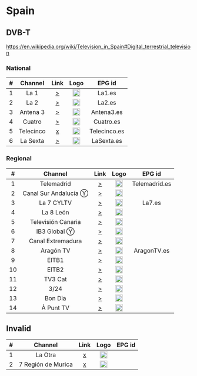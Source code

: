 <h1>Spain</h1>

<h2>DVB-T</h2>

https://en.wikipedia.org/wiki/Television_in_Spain#Digital_terrestrial_television
<h3>National</h3>

| #   | Channel        | Link  | Logo | EPG id |
|:---:|:--------------:|:-----:|:----:|:------:|
| 1   | La 1           | [>](https://hlsliveamdgl7-lh.akamaihd.net/i/hlsdvrlive_1@583042/master.m3u8) | <img height="20" src="https://i.imgur.com/NbesiPn.png"/> | La1.es |
| 2   | La 2           | [>](https://hlsliveamdgl0-lh.akamaihd.net/i/hlsdvrlive_1@60531/master.m3u8) | <img height="20" src="https://i.imgur.com/DmuTwDw.png"/> | La2.es |
| 3   | Antena 3       | [>](http://4ce5e2d62ee2c10e43c709f9b87c44d5.streamhost.cc/m3u8/Spain/c96d4179790c2af.ts) | <img height="20" src="https://i.imgur.com/j3SP4BS.png"/> | Antena3.es |
| 4   | Cuatro         | [>](https://limited09.todostreaming.es/live/tarson-livestream.m3u8) | <img height="20" src="https://i.imgur.com/zROxNap.png"/> | Cuatro.es |
| 5   | Telecinco      | [x]() | <img height="20" src="https://i.imgur.com/JECsKdk.png"/> | Telecinco.es |
| 6   | La Sexta       | [>](http://4ce5e2d62ee2c10e43c709f9b87c44d5.streamhost.cc/m3u8/Spain/9e5ed2b81a043b0.ts) | <img height="20" src="https://i.imgur.com/b59MxgM.png"/> | LaSexta.es |

<h3>Regional</h3>

| #   | Channel        | Link  | Logo | EPG id |
|:---:|:--------------:|:-----:|:----:|:------:|
| 1  | Telemadrid |[>](https://telemadridhls2-live-hls.secure2.footprint.net/egress/chandler/telemadrid/telemadrid_1/bitrate_1.m3u8)|<img height="20" src="https://imgur.com/VSDsSTZ.png"/>| Telemadrid.es |
| 2  | Canal Sur Andalucía Ⓨ | [>](https://www.youtube.com/watch?v=QMM1xsaFlfg)  |<img height="20" src="https://imgur.com/WcVOXPr.png"/>|
| 3  | La 7 CYLTV |[>](https://cdnlive.shooowit.net/la7live/smil:channel1.smil/chunklist_b2200000.m3u8)|<img height="20" src="https://i.imgur.com/o2FlMXP.png"/>| La7.es |
| 4  | La 8 León  | [>](https://cdnlive.shooowit.net/la8leonlive/smil:streamswitchingchannel.smil/chunklist_b2200000.m3u8)|<img height="20" src="https://imgur.com/mhK7EWO.png"/>|
| 5  | Televisión Canaria | [>](https://rtvc-live1-rm.flumotion.com/playlist.m3u8)|<img height="20" src="https://imgur.com/68LNS8e.png"/>|
| 6  | IB3 Global Ⓨ | [>](https://www.youtube.com/watch?v=w2mhujR8Rrk)|<img height="20" src="https://i.imgur.com/b59MxgM.png"/>|
| 7  | Canal Extremadura |[>](https://cdnlive.shooowit.net/canalextremaduralive/smil:channel1.smil/chunklist_b1500000.m3u8)|<img height="20" src="https://imgur.com/xBeywIA.png"/>|
| 8  | Aragón TV |[>](https://streamer97.server.aranova.cloud/cls/live/aragontv_canal1/index.m3u8?vv=US&h=7gZBm9hQ48dov2oXHs3xLg&e=31363231363338323835&r=5693)|<img height="20" src="https://imgur.com/8H3Q07b.png"/>| AragonTV.es |
|9 |EITB1 |[>](https://live-dvr.eitb-fastly.cross-media.es/live-content/etb1hd-hls/bitrate_4.m3u8?start=1621551672)|<img height="20" src="https://imgur.com/VBVu2bu.png"/>|
|10|EITB2|[>](https://live-dvr.eitb-fastly.cross-media.es/live-content/etb2hd-hls/bitrate_4.m3u8?start=1621550091)|<img height="20" src="https://imgur.com/VBVu2bu.png"/>|
|11|TV3 Cat|[>](https://directes-tv-int.ccma.cat/int/ngrp:tvi_web/chunklist_b1728000.m3u8)|<img height="20" src="https://imgur.com/rNQYHmx.png"/>|
|12|3/24| [>](https://directes-tv-int.ccma.cat/int/ngrp:324_web/chunklist_b1728000.m3u8)|<img height="20" src="https://i.imgur.com/b59MxgM.png"/>|
|13|Bon Dia | [>](https://directes-tv-int.ccma.cat/int/ngrp:bnd_web/chunklist_b1728000.m3u8)|<img height="20" src="https://imgur.com/XaiP3nJ.png"/>|
|14|À Punt TV | [>](https://bcovlive-a.akamaihd.net/469e448f034b4d46afa4bcac53297d60/eu-central-1/6057955885001/profile_0/chunklist_dvr.m3u8)|<img height="20" src="https://i.imgur.com/M88LoNl.png"/>|


<h2>Invalid</h2>

| #   | Channel        | Link  | Logo | EPG id |
|:---:|:--------------:|:-----:|:----:|:------:|
| 1   |La Otra         |[x]()  |   <img height="20" src="https://imgur.com/W1UZyXH.png" />   |
| 2    |7 Región de Murica | [x]()|<img height="20" src="https://imgur.com/TCL7M8r.png" /> |
